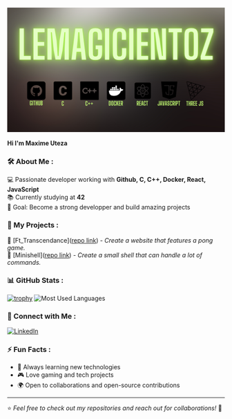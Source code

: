 <p align="center">
  <img src="https://github.com/LeMagicienToz/LeMagicienToz/blob/main/LeMagicienToz.png" alt="Banner" width="800"/>
</p>

**Hi I'm Maxime Uteza** 
### 🛠️ About Me :
💻 Passionate developer working with **Github, C, C++, Docker, React, JavaScript**  
📚 Currently studying at **42**  
🎯 Goal: Become a strong developper and build amazing projects  

### 🚀 My Projects :
🔹 [Ft_Transcendance]([repo link](https://github.com/LeMagicienToz/42_Common_Core/tree/main/ft_transcendance)) - *Create a website that features a pong game.*  
🔹 [Minishell]([repo link](https://github.com/LeMagicienToz/42_Common_Core/tree/main/minishell)) - *Create a small shell that can handle a lot of commands.*  

### 📊 GitHub Stats :
[![trophy](https://github-profile-trophy.vercel.app/?username=LeMagicienToz)](https://github.com/LeMagicienToz/github-profile-trophy)
![Most Used Languages](https://github-readme-stats.vercel.app/api/top-langs/?username=LeMagicienToz&layout=compact&theme=tokyonight)

### 🔗 Connect with Me :
[![LinkedIn](https://img.shields.io/badge/LinkedIn-Profile-blue?logo=linkedin)](https://www.linkedin.com/in/maxime-uteza-26a280266/)

### ⚡ Fun Facts :
- 🚀 Always learning new technologies  
- 🎮 Love gaming and tech projects  
- 🌍 Open to collaborations and open-source contributions  

---

⭐️ *Feel free to check out my repositories and reach out for collaborations!* 🚀
